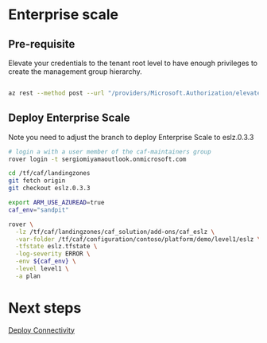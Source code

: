 
# Enterprise scale

## Pre-requisite

Elevate your credentials to the tenant root level to have enough privileges to create the management group hierarchy.

```bash

az rest --method post --url "/providers/Microsoft.Authorization/elevateAccess?api-version=2016-07-01"

```

## Deploy Enterprise Scale

Note you need to adjust the branch to deploy Enterprise Scale to eslz.0.3.3

```bash
# login a with a user member of the caf-maintainers group
rover login -t sergiomiyamaoutlook.onmicrosoft.com

cd /tf/caf/landingzones
git fetch origin
git checkout eslz.0.3.3

export ARM_USE_AZUREAD=true
caf_env="sandpit"

rover \
  -lz /tf/caf/landingzones/caf_solution/add-ons/caf_eslz \
  -var-folder /tf/caf/configuration/contoso/platform/demo/level1/eslz \
  -tfstate eslz.tfstate \
  -log-severity ERROR \
  -env ${caf_env} \
  -level level1 \
  -a plan

```

# Next steps

 [Deploy Connectivity](../../level2/connectivity/readme.md)
 